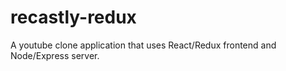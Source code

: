 # recastly-redux
A youtube clone application that uses React/Redux frontend and Node/Express server.
